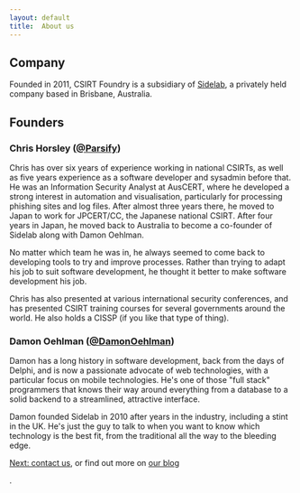 ```yaml
---
layout: default
title:  About us 
---
```


## Company

Founded in 2011, CSIRT Foundry is a subsidiary of <a href="http://www.sidelab.com">Sidelab</a>, a privately held company based in Brisbane, Australia.

## Founders

### Chris Horsley (<a href="https://twitter.com/Parsify">@Parsify</a>)

Chris has over six years of experience working in national CSIRTs, as well as five years experience as a software developer and sysadmin before that. He was an Information Security Analyst at AusCERT, where he developed a strong interest in automation and visualisation, particularly for processing phishing sites and log files. After almost three years there, he moved to Japan to work for JPCERT/CC, the Japanese national CSIRT. After four years in Japan, he moved back to Australia to become a co-founder of Sidelab along with Damon Oehlman.

No matter which team he was in, he always seemed to come back to developing tools to try and improve processes. Rather than trying to adapt his job to suit software development, he thought it better to make software development his job.

Chris has also presented at various international security conferences, and has presented CSIRT training courses for several governments around the world.  He also holds a CISSP (if you like that type of thing).

### Damon Oehlman (<a href="https://twitter.com/DamonOehlman">@DamonOehlman</a>)

Damon has a long history in software development, back from the days of Delphi, and is now a passionate advocate of web technologies, with a particular focus on mobile technologies. He's one of those "full stack" programmers that knows their way around everything from a database to a solid backend to a streamlined, attractive interface.

Damon founded Sidelab in 2010 after years in the industry, including a stint in the UK. He's just the guy to talk to when you want to know which technology is the best fit, from the traditional all the way to the bleeding edge.

<p><a href="/contact/">Next: contact us</a>, or find out more on <a href="/blog/">our blog</a></p>. 
